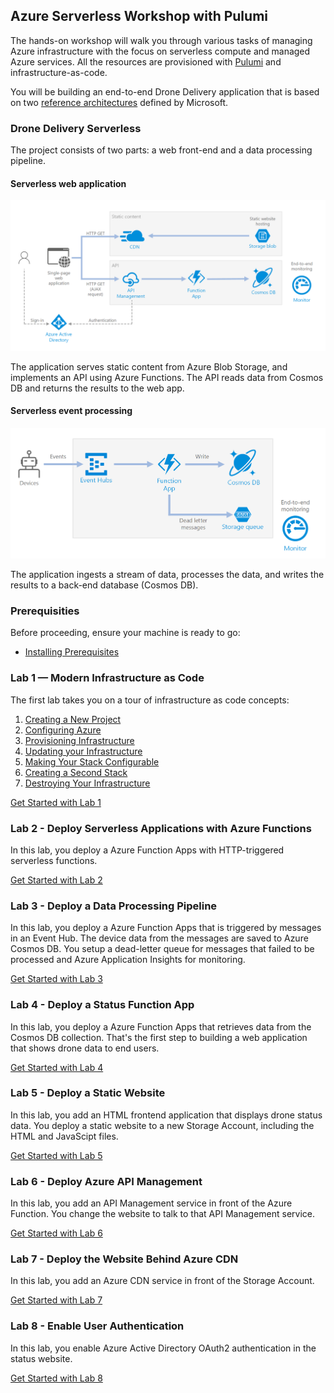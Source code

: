 ## Azure Serverless Workshop with Pulumi

The hands-on workshop will walk you through various tasks of managing Azure infrastructure with the focus on serverless compute and managed Azure services. All the resources are provisioned with [Pulumi](https://pulumi.com) and infrastructure-as-code.

You will be building an end-to-end Drone Delivery application that is based on two [reference architectures](https://github.com/mspnp/serverless-reference-implementation) defined by Microsoft.

### Drone Delivery Serverless

The project consists of two parts: a web front-end and a data processing pipeline.

#### Serverless web application

![Serverless web application](./img/status.png)

The application serves static content from Azure Blob Storage, and implements an API using Azure Functions. The API reads data from Cosmos DB and returns the results to the web app.

#### Serverless event processing

![Serverless event processing](./img/telemetry.png)

The application ingests a stream of data, processes the data, and writes the results to a back-end database (Cosmos DB).

### Prerequisities

Before proceeding, ensure your machine is ready to go:

- [Installing Prerequisites](00-installing-prerequisites.md)

### Lab 1 — Modern Infrastructure as Code

The first lab takes you on a tour of infrastructure as code concepts:

1. [Creating a New Project](./01-iac/01-creating-a-new-project.md)
2. [Configuring Azure](./01-iac/02-configuring-azure.md)
3. [Provisioning Infrastructure](./01-iac/03-provisioning-infrastructure.md)
4. [Updating your Infrastructure](./01-iac/04-updating-your-infrastructure.md)
5. [Making Your Stack Configurable](./01-iac/05-making-your-stack-configurable.md)
6. [Creating a Second Stack](./01-iac/06-creating-a-second-stack.md)
7. [Destroying Your Infrastructure](./01-iac/07-destroying-your-infrastructure.md)

[Get Started with Lab 1](./01-iac/01-creating-a-new-project.md)

### Lab 2 - Deploy Serverless Applications with Azure Functions

In this lab, you deploy a Azure Function Apps with HTTP-triggered serverless functions.

[Get Started with Lab 2](./02-serverless/README.md)

### Lab 3 - Deploy a Data Processing Pipeline

In this lab, you deploy a Azure Function Apps that is triggered by messages in an Event Hub. The device data from the messages are saved to Azure Cosmos DB. You setup a dead-letter queue for messages that failed to be processed and Azure Application Insights for monitoring.

[Get Started with Lab 3](./03-telemetry/README.md)

### Lab 4 - Deploy a Status Function App

In this lab, you deploy a Azure Function Apps that retrieves data from the Cosmos DB collection. That's the first step to building a web application that shows drone data to end users.

[Get Started with Lab 4](./04-status/README.md)

### Lab 5 - Deploy a Static Website

In this lab, you add an HTML frontend application that displays drone status data. You deploy a static website to a new Storage Account, including the HTML and JavaScipt files.

[Get Started with Lab 5](./05-frontend/README.md)

### Lab 6 - Deploy Azure API Management

In this lab, you add an API Management service in front of the Azure Function. You change the website to talk to that API Management service.

[Get Started with Lab 6](./06-api/README.md)

### Lab 7 - Deploy the Website Behind Azure CDN

In this lab, you add an Azure CDN service in front of the Storage Account.

[Get Started with Lab 7](./07-cdn/README.md)

### Lab 8 - Enable User Authentication

In this lab, you enable Azure Active Directory OAuth2 authentication in the status website.

[Get Started with Lab 8](./08-aad/README.md)